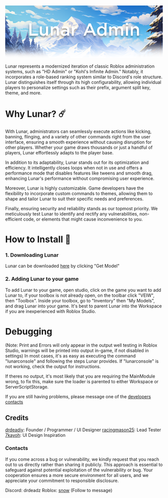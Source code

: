![alt text](https://raw.githubusercontent.com/InterstellarStudios/Lunar-Admin/main/dev/images/LunarAdminTransparencyDropdown.png "Lunar Admin")

<a name="about"></a>

Lunar represents a modernized iteration of classic Roblox administration systems, such as "HD Admin" or "Kohl's Infinite Admin." Notably, it incorporates a role-based ranking system similar to Discord's role structure. Lunar distinguishes itself through its high configurability, allowing individual players to personalize settings such as their prefix, argument split key, theme, and more.

# Why Lunar? ☄️
<a name ="why-lunar"></a>
With Lunar, administrators can seamlessly execute actions like kicking, banning, flinging, and a variety of other commands right from the user interface, ensuring a smooth experience without causing disruption for other players. Whether your game draws thousands or just a handful of players, Lunar effortlessly adapts to the player base.

In addition to its adaptability, Lunar stands out for its optimization and efficiency. It intelligently closes loops when not in use and offers a performance mode that disables features like tweens and smooth drag, enhancing Lunar's performance without compromising user experience.

Moreover, Lunar is highly customizable. Game developers have the flexibility to incorporate custom commands to themes, allowing them to shape and tailor Lunar to suit their specific needs and preferences.

Finally, ensuring security and reliability stands as our topmost priority. We meticulously test Lunar to identify and rectify any vulnerabilities, non-efficient code, or elements that might cause inconvenience to you.

# How to Install 🚀
<a name ="how-to-install"></a>
### 1. Downloading Lunar
Lunar can be downloaded [here](create.roblox.com/store/asset/16144251783) by clicking "Get Model"

### 2. Adding Lunar to your game
To add Lunar to your game, open studio, click on the game you want to add Lunar to, if your toolbox is not already open, on the toolbar click "VEIW", then "Toolbox". Inside your toolbox, go to "Inventory" then "My Models", and drag Lunar into your game. It's best to parent Lunar into the Workspace if you are inexperienced with Roblox Studio.

# Debugging
<a name="debugging"></a>
(Note: Print and Errors will only appear in the output well testing in Roblox Studio, warnings will be printed into output in-game, if not disabled in settings)
In most cases, it's as easy as executing the command "lunarconsole" and following the steps Lunar provides. If "lunarconsole" is not working, check the output for instructions.

If theres no output, it's most likely that you are requiring the MainModule wrong, to fix this, make sure the loader is parented to either Workspace or ServerScriptStorage.

If you are still having problems, please message one of the [developers contacts](#developer-contacts)

## Credits
<a name ="credits"></a>
[drdeadiy](https://www.roblox.com/users/1852818045/profile): Founder / Programmer / UI Designer
[racingmason25](https://www.roblox.com/users/1300515962/profile): Lead Tester
[7kayoh](https://www.roblox.com/users/87924253/profile): UI Design Inspiration

### Contacts
<a name ="developer-contacts"></a>
If you come across a bug or vulnerability, we kindly request that you reach out to us directly rather than sharing it publicly. This approach is essential to safeguard against potential exploitation of the vulnerability or bug. Your cooperation ensures a more secure environment for all users, and we appreciate your commitment to responsible disclosure.

Discord: drdeadz
Roblox: [snow](https://www.roblox.com/users/1852818045/profile) (Follow to message)


